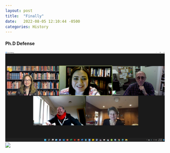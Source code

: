 ```yaml
---
layout: post
title:  "Finally"
date:   2022-08-05 12:10:44 -0500
categories: History
---
```


#### **Ph.D Defense**

![Defensa](/images/rubriadefensa.jpg)
<a href="{{ '/images/rubriadefensa.jpg' | absolute_url }}">
  <img src="{{ '/images/rubriadefensa.jpg' | absolute_url }}"/>
</a>
